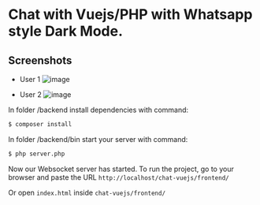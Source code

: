# Chat with Vuejs/PHP with Whatsapp style Dark Mode.

## Screenshots

- User 1
![image](https://user-images.githubusercontent.com/20648572/210276769-4aa2778e-c182-457c-9524-5cbe14745b52.png)

- User 2
![image](https://user-images.githubusercontent.com/20648572/210276783-538aaf25-74f0-4184-ad1d-44b138c7f93c.png)

In folder /backend install dependencies with command:

```bash
$ composer install
```

In folder /backend/bin start your server with command:

```bash
$ php server.php
```

Now our Websocket server has started.
To run the project, go to your browser and paste the URL 
`http://localhost/chat-vuejs/frontend/`

Or open `index.html` inside `chat-vuejs/frontend/`
